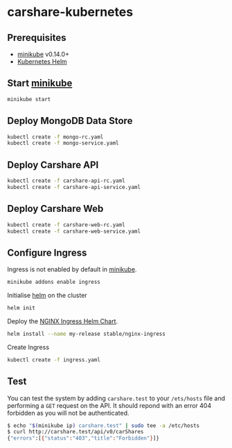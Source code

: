 # carshare-kubernetes

## Prerequisites

* [minikube] v0.14.0+
* [Kubernetes Helm][helm]

## Start [minikube]

```bash
minikube start
```

## Deploy MongoDB Data Store

```bash
kubectl create -f mongo-rc.yaml
kubectl create -f mongo-service.yaml
```

## Deploy Carshare API

```bash
kubectl create -f carshare-api-rc.yaml
kubectl create -f carshare-api-service.yaml
```

## Deploy Carshare Web

```bash
kubectl create -f carshare-web-rc.yaml
kubectl create -f carshare-web-service.yaml
```

## Configure Ingress

Ingress is not enabled by default in [minikube].

```bash
minikube addons enable ingress
```

Initialise [helm] on the cluster

```bash
helm init
```

Deploy the [NGINX Ingress Helm Chart][nginx-ingress].

```bash
helm install --name my-release stable/nginx-ingress
```

Create Ingress

```bash
kubectl create -f ingress.yaml
```

## Test

You can test the system by adding `carshare.test` to your `/ets/hosts` file and performing a `GET` request on the API. It should repond with an error 404 forbidden as you will not be authenticated.

```bash
$ echo "$(minikube ip) carshare.test" | sudo tee -a /etc/hosts
$ curl http://carshare.test/api/v0/carShares
{"errors":[{"status":"403","title":"Forbidden"}]}
```

[minikube]: https://github.com/kubernetes/minikube
[helm]: https://github.com/kubernetes/helm
[nginx-ingress]: https://github.com/kubernetes/charts/tree/master/stable/nginx-ingress